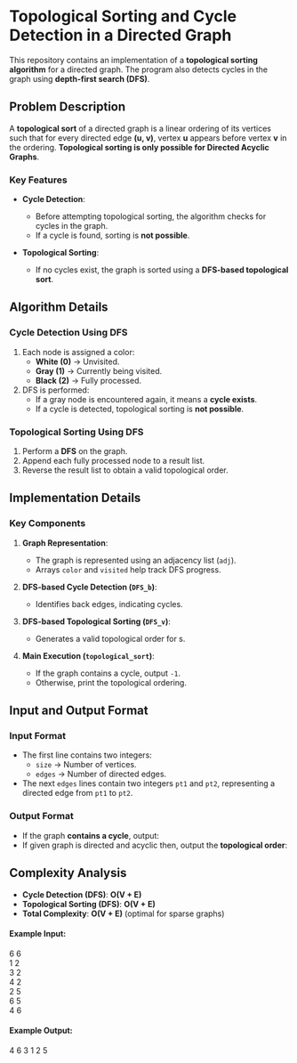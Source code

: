 # Topological Sorting and Cycle Detection in a Directed Graph

This repository contains an implementation of a **topological sorting algorithm** for a directed graph. The program also detects cycles in the graph using **depth-first search (DFS)**.

## Problem Description

A **topological sort** of a directed graph is a linear ordering of its vertices such that for every directed edge **(u, v)**, vertex **u** appears before vertex **v** in the ordering. **Topological sorting is only possible for Directed Acyclic Graphs**.

### Key Features

- **Cycle Detection**:
  - Before attempting topological sorting, the algorithm checks for cycles in the graph.
  - If a cycle is found, sorting is **not possible**.

- **Topological Sorting**:
  - If no cycles exist, the graph is sorted using a **DFS-based topological sort**.

## Algorithm Details

### Cycle Detection Using DFS

1. Each node is assigned a color:
   - **White (0)** → Unvisited.
   - **Gray (1)** → Currently being visited.
   - **Black (2)** → Fully processed.
2. DFS is performed:
   - If a gray node is encountered again, it means a **cycle exists**.
   - If a cycle is detected, topological sorting is **not possible**.

### Topological Sorting Using DFS

1. Perform a **DFS** on the graph.
2. Append each fully processed node to a result list.
3. Reverse the result list to obtain a valid topological order.

## Implementation Details

### Key Components

1. **Graph Representation**:
   - The graph is represented using an adjacency list (`adj`).
   - Arrays `color` and `visited` help track DFS progress.

2. **DFS-based Cycle Detection (`DFS_b`)**:
   - Identifies back edges, indicating cycles.

3. **DFS-based Topological Sorting (`DFS_v`)**:
   - Generates a valid topological order for s.

4. **Main Execution (`topological_sort`)**:
   - If the graph contains a cycle, output `-1`.
   - Otherwise, print the topological ordering.

## Input and Output Format

### Input Format

- The first line contains two integers:
  - `size` → Number of vertices.
  - `edges` → Number of directed edges.
- The next `edges` lines contain two integers `pt1` and `pt2`, representing a directed edge from `pt1` to `pt2`.

### Output Format

- If the graph **contains a cycle**, output:
- If given graph is directed and acyclic then, output the **topological order**:


## Complexity Analysis

- **Cycle Detection (DFS)**: **O(V + E)**
- **Topological Sorting (DFS)**: **O(V + E)**
- **Total Complexity**: **O(V + E)** (optimal for sparse graphs)


#### Example Input:
6 6 \
1 2 \
3 2 \
4 2 \
2 5 \
6 5 \
4 6

#### Example Output:
4 6 3 1 2 5 

